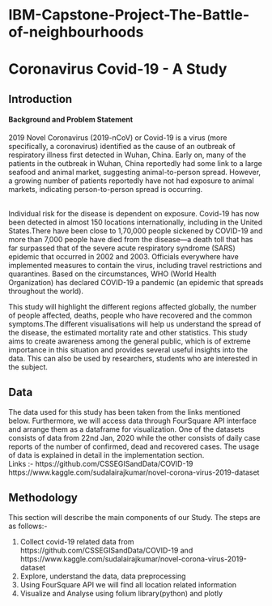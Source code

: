 # IBM-Capstone-Project-The-Battle-of-neighbourhoods
<h1>Coronavirus Covid-19 - A Study</h1>

<h2>Introduction</h2>

<h4>Background and Problem Statement</h4>
  2019 Novel Coronavirus (2019-nCoV) or Covid-19 is a virus (more specifically, a coronavirus) identified as the cause of an outbreak of respiratory illness first detected in Wuhan, China. Early on, many of the patients in the outbreak in Wuhan, China reportedly had some link to a large seafood and animal market, suggesting animal-to-person spread. However, a growing number of patients reportedly have not had exposure to animal markets, indicating person-to-person spread is occurring. 

<br>Individual risk for the disease is dependent on exposure. Covid-19 has now been detected in almost 150 locations internationally, including in the United States.There have been close to 1,70,000 people sickened by COVID-19 and more than 7,000 people have died from the disease—a death toll that has far surpassed that of the severe acute respiratory syndrome (SARS) epidemic that occurred in 2002 and 2003. Officials everywhere have implemented measures to contain the virus, including travel restrictions and quarantines. Based on the circumstances, WHO (World Health Organization) has declared COVID-19 a pandemic (an epidemic that spreads throughout the world).

This study will highlight the different regions affected globally, the number of people affected, deaths, people who have recovered and the common symptoms.The different visualisations will help us understand the spread of the disease, the estimated mortality rate and other statistics. This study aims to create awareness among the general public, which is of extreme importance in this situation and provides several useful insights into the data. This can also be used by researchers, students who are interested in the subject. 

<h2>Data</h2>
The data used for this study has been taken from the links mentioned below. Furthermore, we will access data through FourSquare API interface and arrange them as a dataframe for visualization. One of the datasets consists of data from 22nd Jan, 2020 while the other consists of daily case reports of the number of confirmed, dead and recovered cases. The usage of data is explained in detail in the implementation section.   
<br>Links :-
https://github.com/CSSEGISandData/COVID-19
<br>
https://www.kaggle.com/sudalairajkumar/novel-corona-virus-2019-dataset

<h2>Methodology</h2>
This section will describe the main components of our Study. The steps are as follows:-
<ol>
  
<li>Collect covid-19 related data from https://github.com/CSSEGISandData/COVID-19 and https://www.kaggle.com/sudalairajkumar/novel-corona-virus-2019-dataset
<li>Explore, understand the data, data preprocessing
<li>Using FourSquare API we will find all location related information
<li>Visualize and Analyse using folium library(python) and plotly
</ol>

